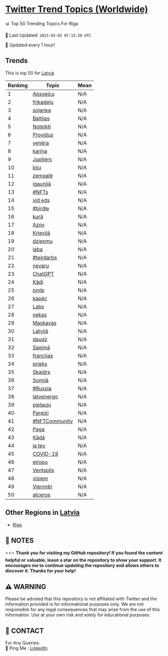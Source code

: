[Twitter Trend Topics (Worldwide)](https://github.com/ErcinDedeoglu/Twitter-Trend-Topics)
==========


📊 Top 50 Trending Topics For Riga

📆 Last Updated: `2023-03-03 07:15:50 UTC`

🔧 Updated every 1 hour!


## Trends

This is top 50 for [Latvia](</Latvia>)

| Ranking | Topic | Mean |
| ------- | ------------ | ------------ |
| 1 | [Apsveicu](http://twitter.com/search?q=Apsveicu) | N/A |
| 2 | [frikadeļu](http://twitter.com/search?q=frikade%c4%bcu) | N/A |
| 3 | [soļanka](http://twitter.com/search?q=so%c4%bcanka) | N/A |
| 4 | [Baltijas](http://twitter.com/search?q=Baltijas) | N/A |
| 5 | [Noteikti](http://twitter.com/search?q=Noteikti) | N/A |
| 6 | [Providus](http://twitter.com/search?q=Providus) | N/A |
| 7 | [venēra](http://twitter.com/search?q=ven%c4%93ra) | N/A |
| 8 | [kariņa](http://twitter.com/search?q=kari%c5%86a) | N/A |
| 9 | [Jupiters](http://twitter.com/search?q=Jupiters) | N/A |
| 10 | [biju](http://twitter.com/search?q=biju) | N/A |
| 11 | [zemgalē](http://twitter.com/search?q=zemgal%c4%93) | N/A |
| 12 | [igaunijā](http://twitter.com/search?q=igaunij%c4%81) | N/A |
| 13 | [#NFTs](http://twitter.com/search?q=%23NFTs) | N/A |
| 14 | [vid eds](http://twitter.com/search?q=vid+eds) | N/A |
| 15 | [#birdle](http://twitter.com/search?q=%23birdle) | N/A |
| 16 | [kurā](http://twitter.com/search?q=kur%c4%81) | N/A |
| 17 | [Azov](http://twitter.com/search?q=Azov) | N/A |
| 18 | [Krievijā](http://twitter.com/search?q=Krievij%c4%81) | N/A |
| 19 | [dziesmu](http://twitter.com/search?q=dziesmu) | N/A |
| 20 | [laba](http://twitter.com/search?q=laba) | N/A |
| 21 | [#teirdarbs](http://twitter.com/search?q=%23teirdarbs) | N/A |
| 22 | [nevaru](http://twitter.com/search?q=nevaru) | N/A |
| 23 | [ChatGPT](http://twitter.com/search?q=ChatGPT) | N/A |
| 24 | [Kādi](http://twitter.com/search?q=K%c4%81di) | N/A |
| 25 | [pmlp](http://twitter.com/search?q=pmlp) | N/A |
| 26 | [kapēc](http://twitter.com/search?q=kap%c4%93c) | N/A |
| 27 | [Labs](http://twitter.com/search?q=Labs) | N/A |
| 28 | [nekas](http://twitter.com/search?q=nekas) | N/A |
| 29 | [Maskavas](http://twitter.com/search?q=Maskavas) | N/A |
| 30 | [Latvijā](http://twitter.com/search?q=Latvij%c4%81) | N/A |
| 31 | [daudz](http://twitter.com/search?q=daudz) | N/A |
| 32 | [Saeimā](http://twitter.com/search?q=Saeim%c4%81) | N/A |
| 33 | [francijas](http://twitter.com/search?q=francijas) | N/A |
| 34 | [prieks](http://twitter.com/search?q=prieks) | N/A |
| 35 | [Skaidrs](http://twitter.com/search?q=Skaidrs) | N/A |
| 36 | [Somijā](http://twitter.com/search?q=Somij%c4%81) | N/A |
| 37 | [#Russia](http://twitter.com/search?q=%23Russia) | N/A |
| 38 | [latvenergo](http://twitter.com/search?q=latvenergo) | N/A |
| 39 | [pieļauju](http://twitter.com/search?q=pie%c4%bcauju) | N/A |
| 40 | [Pareizi](http://twitter.com/search?q=Pareizi) | N/A |
| 41 | [#NFTCommunity](http://twitter.com/search?q=%23NFTCommunity) | N/A |
| 42 | [Paga](http://twitter.com/search?q=Paga) | N/A |
| 43 | [Kādā](http://twitter.com/search?q=K%c4%81d%c4%81) | N/A |
| 44 | [ja tev](http://twitter.com/search?q=ja+tev) | N/A |
| 45 | [COVID-19](http://twitter.com/search?q=COVID-19) | N/A |
| 46 | [eiropu](http://twitter.com/search?q=eiropu) | N/A |
| 47 | [Ventspils](http://twitter.com/search?q=Ventspils) | N/A |
| 48 | [visiem](http://twitter.com/search?q=visiem) | N/A |
| 49 | [Vienmēr](http://twitter.com/search?q=Vienm%c4%93r) | N/A |
| 50 | [atceros](http://twitter.com/search?q=atceros) | N/A |



## Other Regions in [Latvia](</Latvia>)

* [Riga](</Latvia/Riga.md>)



## 📝 NOTES

⭐⭐⭐ **Thank you for visiting my GitHub repository! If you found the content helpful or valuable, leave a star on the repository to show your support. It encourages me to continue updating the repository and allows others to discover it. Thanks for your help!**


## ⚠️ WARNING

Please be advised that this repository is not affiliated with Twitter and the information provided is for informational purposes only. We are not responsible for any legal consequences that may arise from the use of this information. Use at your own risk and solely for educational purposes.


## 📨 CONTACT

 For Any Queries:  
            🏓 Ping Me : [LinkedIn](https://www.linkedin.com/in/ercindedeoglu/)
